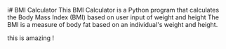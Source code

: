 i# BMI Calculator
This BMI Calculator is a Python program that calculates the Body Mass Index (BMI) based on user input of weight and height
The BMI is a measure of body fat based on an individual's weight and height.

this is amazing !



